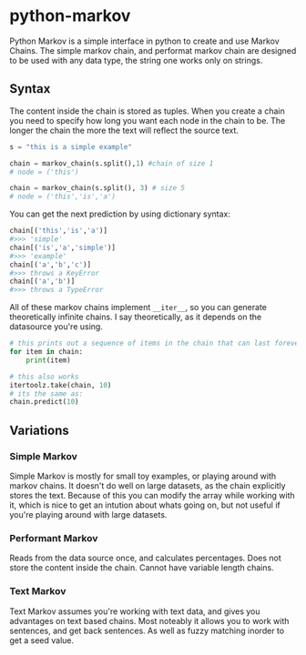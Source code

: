 # python-markov
Python Markov is a simple interface in python to create and use Markov Chains. The simple markov chain, and performat markov chain are designed to be used with any data type, the string one works only on strings.

## Syntax
The content inside the chain is stored as tuples. When you create a chain you need to specify how long you want each node in the chain to be. The longer the chain the more the text will reflect the source text.
```python
s = "this is a simple example"

chain = markov_chain(s.split(),1) #chain of size 1
# node = ('this')

chain = markov_chain(s.split(), 3) # size 5
# node = ('this','is','a')
```
You can get the next prediction by using dictionary syntax:
```python
chain[('this','is','a')]
#>>> 'simple'
chain[('is','a','simple')]
#>>> 'example'
chain[('a','b','c')]
#>>> throws a KeyError
chain[('a','b')]
#>>> throws a TypeError
```

All of these markov chains implement `__iter__`, so you can generate theoretically infinite chains. I say theoretically, as it depends on the datasource you're using.

```python
# this prints out a sequence of items in the chain that can last forever. (be careful)
for item in chain:
    print(item)

# this also works
itertoolz.take(chain, 10)
# its the same as:
chain.predict(10)
```

## Variations

### Simple Markov
Simple Markov is mostly for small toy examples, or playing around with markov chains. It doesn't do well on large datasets, as the chain explicitly stores the text. Because of this you can modify the array while working with it, which is nice to get an intution about whats going on, but not useful if you're playing around with large datasets.
### Performant Markov
Reads from the data source once, and calculates percentages. Does not store the content inside the chain. Cannot have variable length chains.
### Text Markov
Text Markov assumes you're working with text data, and gives you advantages on text based chains. Most noteably it allows you to work with sentences, and get back sentences. As well as fuzzy matching inorder to get a seed value.
